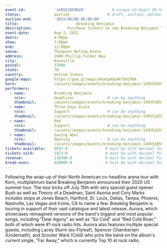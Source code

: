 ```yaml
---
event-id:             '149552859629'            # unique 12-digit ID number
status:               auction                 # draft, auction, optimized
auction-end:          '2022/06/06 06:00:00'
title:						    Breaking Benjamin
description:			    Purchase tickets to see Breaking Benjamin live in Memphis on May 21, 2021.
event-date:           Aug 2, 2021
doors:                6:00pm
show:                 7:00pm
end:                  11:00pm
venue:                Thompson-Boling Arena
address:              1600 Phillip Fulmer Way
city:                 Knoxville
postal:               37996
state:                TN
country:              United States
google-maps:          https://goo.gl/maps/6datg4dpmkTSHjPBA
hero:                 /assets/images/events/breaking-benjamin-149552859629/breaking-benjamin-hero.jpeg
performers: 
  - name:             Breaking Benjamin
    role:             Headliner               # can be anything
    thumbnail:        /assets/images/events/breaking-benjamin-149552859629/breaking-benjamin.jpeg
  - name:             Three Days Grace
    role:             Support                 # can be anything
    thumbnail:        /assets/images/events/breaking-benjamin-149552859629/three-days-grace.jpg
  - name:             Red
    role:             Support                 # can be anything
    thumbnail:        /assets/images/events/breaking-benjamin-149552859629/red.jpg
  - name:             Saving Abel
    role:             Opening                 # can be anything
    thumbnail:        /assets/images/events/breaking-benjamin-149552859629/saving-abel.jpg
tickets-available:    9547.0                 # must be with decimal for math to work
tickets-sold:         1973.0                 # must be with decimal for math to work
revenue:              118380.0               # must be with decimal for math to work
break-even:           420000.0               # must be with decimal for math to work
---
```


Following the wrap-up of their North American co-headline arena tour with Korn, multiplatinum band Breaking Benjamin announced their 2020 US summer tour. The tour kicks off July 15th with very special guest opener Bush as well as Theory of a Deadman, Saint Asonia and Cory Marks includes stops at Jones Beach, Hartford, St. Louis, Dallas, Tampa, Phoenix, Nashville, Las Vegas and Irvine, CA to name a few. Breaking Benjamin is touring in support of their vast catalogue and latest release, Aurora, which showcases reimagined versions of the band's biggest and most popular songs, including "Dear Agony" as well as "So Cold" and "Red Cold River," both of which were #1 rock radio hits. Aurora also features multiple special guests, including Lacey Sturm (ex-Flyleaf), Spencer Chamberlain (Underoath), and Scooter Ward (Cold) who joins the band on the album's current single, "Far Away," which is currently Top 10 at rock radio.